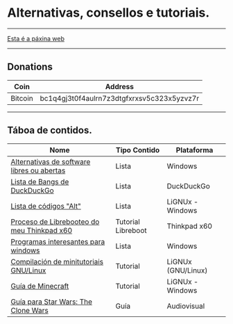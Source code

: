 # Alternativas, consellos e tutoriais.
----

[Esta é a páxina web](https://ran-n.github.io/tutos/)

----

## Donations

| Coin 			| Address 										|
| ------------ 	| ------------ 									|
| Bitcoin 		| bc1q4gj3t0f4aulrn7z3dtgfxrxsv5c323x5yzvz7r 	|

----

## Táboa de contidos.

| Nome                                                                  	| Tipo Contido       | Plataforma 	  		|
| ------------ 		                                                      	| ------------ 		 | -------------  		|
| [Alternativas de software libres ou abertas](sw/librealternativaswin.md) 	| Lista 			 | Windows 		    	|
| [Lista de Bangs de DuckDuckGo](sw/bangs.md)                              	| Lista				 | DuckDuckGo 	  		|
| [Lista de códigos "Alt"](sw/altcodes.md) 		                          	| Lista				 | LiGNUx - Windows		|
| [Proceso de Librebooteo do meu Thinkpad x60](sw/libreboot-x60.md)        	| Tutorial Libreboot | Thinkpad x60  		|
| [Programas interesantes para windows](sw/programas-w2.md)                	| Lista              | Windows    	  		|
| [Compilación de minitutoriais GNU/Linux](sw/minitutos.md)                	| Tutorial           | LiGNUx (GNU/Linux)   |
| [Guía de Minecraft](xogos/minecraft/minecraft.md)                                   | Tutorial           | LiGNUx - Windows     |
| [Guía para Star Wars: The Clone Wars](series/sw-cw.md)                    | Guía               | Audiovisual      	|
